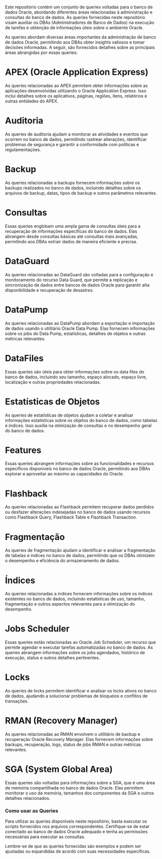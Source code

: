 Este repositório contém um conjunto de queries voltadas para o banco de dados Oracle, abordando diferentes áreas relacionadas à administração e consultas do banco de dados. As queries fornecidas neste repositório visam auxiliar os DBAs (Administradores de Banco de Dados) na execução de tarefas e obtenção de informações úteis sobre o ambiente Oracle.

As queries abordam diversas áreas importantes da administração de banco de dados Oracle, permitindo aos DBAs obter insights valiosos e tomar decisões informadas. A seguir, são fornecidos detalhes sobre as principais áreas abrangidas por essas queries:

# APEX (Oracle Application Express)
As queries relacionadas ao APEX permitem obter informações sobre as aplicações desenvolvidas utilizando o Oracle Application Express. Isso inclui detalhes sobre os aplicativos, páginas, regiões, itens, relatórios e outras entidades do APEX.

# Auditoria
As queries de auditoria ajudam a monitorar as atividades e eventos que ocorrem no banco de dados, permitindo rastrear alterações, identificar problemas de segurança e garantir a conformidade com políticas e regulamentações.

# Backup
As queries relacionadas a backups fornecem informações sobre os backups realizados no banco de dados, incluindo detalhes sobre os arquivos de backup, datas, tipos de backup e outros parâmetros relevantes.

# Consultas
Essas queries englobam uma ampla gama de consultas úteis para a recuperação de informações específicas do banco de dados. Elas abrangem desde consultas básicas até consultas mais avançadas, permitindo aos DBAs extrair dados de maneira eficiente e precisa.

# DataGuard
As queries relacionadas ao DataGuard são voltadas para a configuração e monitoramento do recurso Data Guard, que permite a replicação e sincronização de dados entre bancos de dados Oracle para garantir alta disponibilidade e recuperação de desastres.

# DataPump
As queries relacionadas ao DataPump abordam a exportação e importação de dados usando o utilitário Oracle Data Pump. Elas fornecem informações sobre os jobs do Data Pump, estatísticas, detalhes de objetos e outras métricas relevantes.

# DataFiles
Essas queries são úteis para obter informações sobre os data files do banco de dados, incluindo seu tamanho, espaço alocado, espaço livre, localização e outras propriedades relacionadas.

# Estatísticas de Objetos
As queries de estatísticas de objetos ajudam a coletar e analisar informações estatísticas sobre os objetos do banco de dados, como tabelas e índices. Isso auxilia na otimização de consultas e no desempenho geral do banco de dados.

# Features
Essas queries abrangem informações sobre as funcionalidades e recursos específicos disponíveis no banco de dados Oracle, permitindo aos DBAs explorar e aproveitar ao máximo as capacidades do Oracle.

# Flashback
As queries relacionadas ao Flashback permitem recuperar dados perdidos ou desfazer alterações indesejadas no banco de dados usando recursos como Flashback Query, Flashback Table e Flashback Transaction.

# Fragmentação
As queries de fragmentação ajudam a identificar e analisar a fragmentação de tabelas e índices no banco de dados, permitindo que os DBAs otimizem o desempenho e eficiência do armazenamento de dados.

# Índices
As queries relacionadas a índices fornecem informações sobre os índices existentes no banco de dados, incluindo estatísticas de uso, tamanho, fragmentação e outros aspectos relevantes para a otimização do desempenho.

# Jobs Scheduler
Essas queries estão relacionadas ao Oracle Job Scheduler, um recurso que permite agendar e executar tarefas automatizadas no banco de dados. As queries abrangem informações sobre os jobs agendados, histórico de execução, status e outros detalhes pertinentes.

# Locks
As queries de locks permitem identificar e analisar os locks ativos no banco de dados, ajudando a solucionar problemas de bloqueios e conflitos de transações.

# RMAN (Recovery Manager)
As queries relacionadas ao RMAN envolvem o utilitário de backup e recuperação Oracle Recovery Manager. Elas fornecem informações sobre backups, recuperação, logs, status de jobs RMAN e outras métricas relevantes.

# SGA (System Global Area)
Essas queries são voltadas para informações sobre a SGA, que é uma área de memória compartilhada no banco de dados Oracle. Elas permitem monitorar o uso da memória, tamanhos dos componentes da SGA e outros detalhes relacionados.

### Como usar as Queries
Para utilizar as queries disponíveis neste repositório, basta executar os scripts fornecidos nos arquivos correspondentes. Certifique-se de estar conectado ao banco de dados Oracle adequado e tenha as permissões necessárias para executar as consultas.

Lembre-se de que as queries fornecidas são exemplos e podem ser ajustadas ou expandidas de acordo com suas necessidades específicas.
